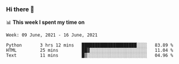 ### Hi there 👋

📊 __This week I spent my time on__
<!--START_SECTION:waka-->
```text
Week: 09 June, 2021 - 16 June, 2021

Python       3 hrs 12 mins   █████████████████████░░░░   83.89 % 
HTML         25 mins         ██▓░░░░░░░░░░░░░░░░░░░░░░   11.04 % 
Text         11 mins         █▒░░░░░░░░░░░░░░░░░░░░░░░   04.96 % 
```
<!--END_SECTION:waka-->
<!--
**SREEHARI-M-S/SREEHARI-M-S** is a ✨ _special_ ✨ repository because its `README.md` (this file) appears on your GitHub profile.

Here are some ideas to get you started:

- 🔭 I’m currently working on ...
- 🌱 I’m currently learning ...
- 👯 I’m looking to collaborate on ...
- 🤔 I’m looking for help with ...
- 💬 Ask me about ...
- 📫 How to reach me: ...
- 😄 Pronouns: ...
- ⚡ Fun fact: ...
-->

